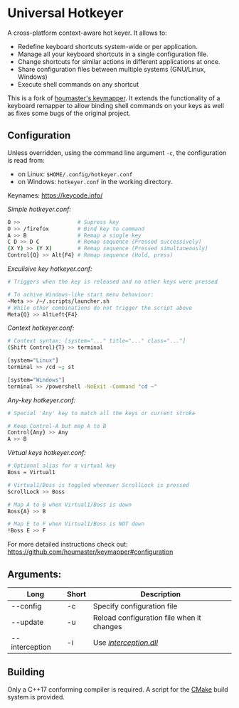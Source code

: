 # Universal Hotkeyer

A cross-platform context-aware hot keyer. It allows to:
- Redefine keyboard shortcuts system-wide or per application.
- Manage all your keyboard shortcuts in a single configuration file.
- Change shortcuts for similar actions in different applications at once.
- Share configuration files between multiple systems (GNU/Linux, Windows)
- Execute shell commands on any shortcut

This is a fork of [houmaster's keymapper](https://github.com/houmaster/keymapper). It extends the functionality of a keyboard remapper to allow binding shell commands on your keys as well as fixes some bugs of the original project.

## Configuration

Unless overridden, using the command line argument ```-c```, the configuration is read from:
  * on Linux: ```$HOME/.config/hotkeyer.conf```
  * on Windows: ```hotkeyer.conf``` in the working directory.

Keynames: https://keycode.info/

*Simple hotkeyer.conf:*
```bash
O >>                  # Supress key
O >> /firefox         # Bind key to command
A >> B                # Remap a single key
C D >> D C            # Remap sequence (Pressed successively)
(X Y) >> (Y X)        # Remap sequence (Pressed simultaneously)
Control{Q} >> Alt{F4} # Remap sequence (Hold, press)
```

*Exculisive key hotkeyer.conf:*
```bash
# Triggers when the key is released and no other keys were pressed

# To achive Windows-like start menu behaviour:
~Meta >> /~/.scripts/launcher.sh
# While other combinations do not trigger the script above
Meta{Q} >> AltLeft{F4}
```


*Context hotkeyer.conf:*
```bash
# Context syntax: [system="..." title="..." class="..."]
(Shift Control){T} >> terminal

[system="Linux"]
terminal >> /cd ~; st

[system="Windows"]
terminal >> /powershell -NoExit -Command "cd ~"
```

*Any-key hotkeyer.conf:*
```bash
# Special 'Any' key to match all the keys or current stroke

# Keep Control-A but map A to B
Control{Any} >> Any
A >> B
```

*Virtual keys hotkeyer.conf:*
```bash
# Optional alias for a virtual key
Boss = Virtual1

# Virtual1/Boss is toggled whenever ScrollLock is pressed
ScrollLock >> Boss

# Map A to B when Virtual1/Boss is down
Boss{A} >> B

# Map E to F when Virtual1/Boss is NOT down
!Boss E >> F
```

For more detailed instructions check out: https://github.com/houmaster/keymapper#configuration

## Arguments:
| Long            | Short     | Description                                                        |
| --------------- | --------- | ------------------------------------------------------------------ |
| --config <path> | -c <path> | Specify configuration file                                         |
| --update        | -u        | Reload configuration file when it changes                          |
| --interception  | -i        | Use [*interception.dll*](https://github.com/oblitum/Interception/) |

## Building

Only a C++17 conforming compiler is required. A script for the
[CMake](https://cmake.org) build system is provided.
